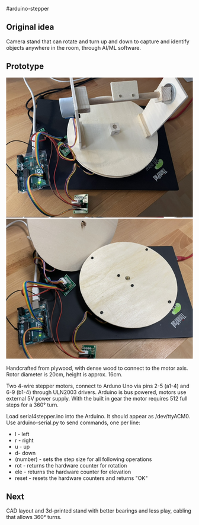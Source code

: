 #arduino-stepper

## Original idea

Camera stand that can rotate and turn up and down to capture and identify
objects anywhere in the room, through AI/ML software.

## Prototype

![prototype stand](./media/stand-prototype.jpg)
![prototype stand socket](./media/stand-prototype2.jpg)


Handcrafted from plywood, with dense wood to connect to the motor axis.
Rotor diameter is 20cm, height is approx. 16cm.

Two 4-wire stepper motors, connect to Arduno Uno via pins 2-5 (a1-4) and
6-9 (b1-4) through ULN2003 drivers. Arduino is bus powered, motors use
external 5V power supply. With the built in gear the motor requires 512
full steps for a 360° turn.

Load serial4stepper.ino into the Arduino. It should appear as /dev/ttyACM0.
Use arduino-serial.py to send commands, one per line:

* l - left
* r - right
* u - up
* d- down 
* (number) - sets the step size for all following operations
* rot - returns the hardware counter for rotation
* ele - returns the hardware counter for elevation
* reset - resets the hardware counters and returns "OK"

## Next

CAD layout and 3d-printed stand with better bearings and less play, cabling
that allows 360° turns.
